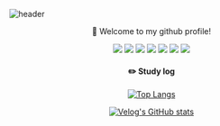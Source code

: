 ![header](https://capsule-render.vercel.app/api?type=cylinder&color=000000&height=150&section=header&text=qwerty1290987&fontColor=ffffff&fontSize=70&animation=fadeIn&fontAlignY=55)

<div align="center">
  
👋 Welcome to my github profile!


<img src="https://img.shields.io/badge/JAVA-007396?style=for-the-badge&logo=java&logoColor=white">  <img src="https://img.shields.io/badge/Oracle-F80000?style=for-the-badge&logo=Oracle&logoColor=white">  <img src="https://img.shields.io/badge/Eclipse-2C2255?style=for-the-badge&logo=Eclipse%20IDE&logoColor=white">  <img src="https://img.shields.io/badge/github-181717?style=for-the-badge&logo=github&logoColor=white">  <img src="https://img.shields.io/badge/html5-E34F26?style=for-the-badge&logo=html5&logoColor=white"/>  <img src="https://img.shields.io/badge/androidstudio-3DDC84?style=for-the-badge&logo=Android Studio5&logoColor=white"/>  <img src="https://img.shields.io/badge/css3-1572B6?style=for-the-badge&logo=css3&logoColor=white"/>

#### :pencil2: Study log
  
[![Top Langs](https://github-readme-stats.vercel.app/api/top-langs/?username=893107&layout=compact)](https://github.com/anuraghazra/github-readme-stats)
  
[![Velog's GitHub stats](https://velog-readme-stats.vercel.app/api?name=somm&color=dark)](https://velog.io/@somm)
  
</div>
<!--
**qwerty1290987/qwerty1290987** is a ✨ _special_ ✨ repository because its `README.md` (this file) appears on your GitHub profile.

Here are some ideas to get you started:

- 🔭 I’m currently working on ...
- 👯 I’m looking to collaborate on ...
- 🤔 I’m looking for help with ...
- 😄 Pronouns: ...

-->
- 🌱 I’m currently learning HTML, CSS, JAVA, Android Studio, Oracle, Eclipse!
- 💬 Ask me about anything
- 📫 How to reach me: dlguswl5143@naver.com
- ⚡ Fun fact: I'm still learning about software angineering!
